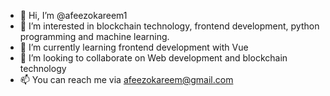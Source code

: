 - 👋 Hi, I’m @afeezokareem1
- 👀 I’m interested in blockchain technology, frontend development, python programming and machine learning. 
- 🌱 I’m currently learning frontend development with Vue
- 💞️ I’m looking to collaborate on Web development and blockchain technology
- 📫 You can reach me via afeezokareem@gmail.com 

<!---
afeezokareem1/afeezokareem1 is a ✨ special ✨ repository because its `README.md` (this file) appears on your GitHub profile.
You can click the Preview link to take a look at your changes.
--->
